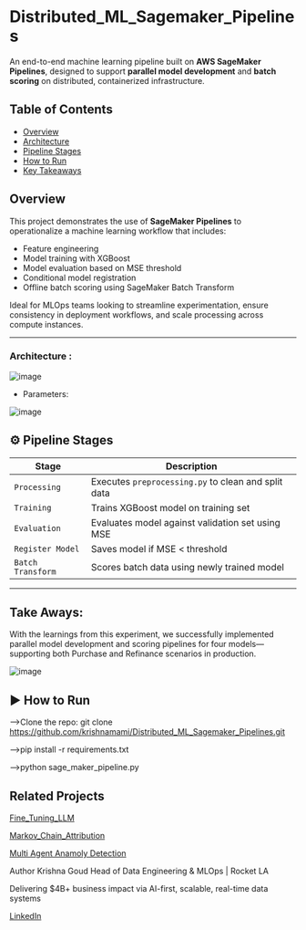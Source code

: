 # Distributed_ML_Sagemaker_Pipelines
An end-to-end machine learning pipeline built on **AWS SageMaker Pipelines**, designed to support **parallel model development** and **batch scoring** on distributed, containerized infrastructure.

## Table of Contents
- [Overview](#overview)
- [Architecture](#architecture)
- [Pipeline Stages](#pipeline-stages)
- [How to Run](#how-to-run)
- [Key Takeaways](#key-takeaways)

## Overview

This project demonstrates the use of **SageMaker Pipelines** to operationalize a machine learning workflow that includes:

- Feature engineering
- Model training with XGBoost
- Model evaluation based on MSE threshold
- Conditional model registration
- Offline batch scoring using SageMaker Batch Transform

Ideal for MLOps teams looking to streamline experimentation, ensure consistency in deployment workflows, and scale processing across compute instances.

---

### Architecture :

![image](https://github.com/user-attachments/assets/0adca7b6-0745-4f7a-b839-3221d1d79d6e)


* Parameters:

![image](https://github.com/user-attachments/assets/3312dabb-84be-407c-8b9c-b2e4f7469c58)

## ⚙️ Pipeline Stages

| Stage       | Description |
|-------------|-------------|
| `Processing` | Executes `preprocessing.py` to clean and split data |
| `Training`   | Trains XGBoost model on training set |
| `Evaluation` | Evaluates model against validation set using MSE |
| `Register Model` | Saves model if MSE < threshold |
| `Batch Transform` | Scores batch data using newly trained model |

---

    
## Take Aways:
   
   With the learnings from this experiment, we successfully implemented parallel model development and scoring pipelines for four models—supporting both Purchase and Refinance scenarios in production.
   
  ![image](https://github.com/user-attachments/assets/bf438d9f-2f86-48fb-aef7-5194f169949f)

## ▶️ How to Run
 -->Clone the repo: git clone https://github.com/krishnamami/Distributed_ML_Sagemaker_Pipelines.git
 
 -->pip install -r requirements.txt
 
 -->python sage_maker_pipeline.py

## Related Projects
[Fine_Tuning_LLM](https://github.com/krishnamami/Fine_Tuning_LLM)

[Markov_Chain_Attribution](https://github.com/krishnamami/Markov_Chain_Attribution)

[Multi Agent Anamoly Detection](https://github.com/krishnamami/Multi_Agent_Anamoly_Detection)

Author Krishna Goud
Head of Data Engineering & MLOps | Rocket LA

Delivering $4B+ business impact via AI-first, scalable, real-time data systems

[LinkedIn](https://www.linkedin.com/in/krishnagoud)



   

